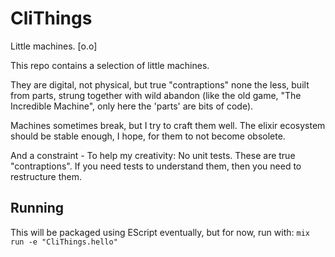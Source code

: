 # CliThings

Little machines. [o.o]

This repo contains a selection of little machines.

They are digital, not physical, but true "contraptions" none the less, built from parts, strung together with wild abandon (like the old game, "The Incredible Machine", only here the 'parts' are bits of code).

Machines sometimes break, but I try to craft them well. The elixir ecosystem should be stable enough, I hope, for them to not become obsolete.

And a constraint - To help my creativity: No unit tests. These are true "contraptions". If you need tests to understand them, then you need to restructure them.

## Running

This will be packaged using EScript eventually, but for now, run with: `mix run -e "CliThings.hello"`
